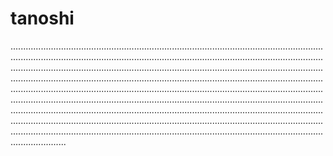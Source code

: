 # tanoshi

..................................................................................................................................................................................................................................................................................................................................................................................................................................................................................................................................................................................................................................................................................................................................................................................................................................................................................................................................................................................................................................................................................................................................................................................